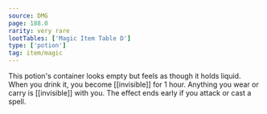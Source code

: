 ```yaml
---
source: DMG
page: 188.0
rarity: very rare
lootTables: ['Magic Item Table D']
type: ['potion']
tag: item/magic
---
```


This potion's container looks empty but feels as though it holds liquid. When you drink it, you become [[invisible]] for 1 hour. Anything you wear or carry is [[invisible]] with you. The effect ends early if you attack or cast a spell.


